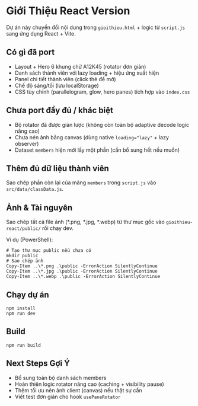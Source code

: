 # Giới Thiệu React Version

Dự án này chuyển đổi nội dung trong `gioithieu.html` + logic từ `script.js` sang ứng dụng React + Vite.

## Có gì đã port
- Layout + Hero 6 khung chữ A12K45 (rotator đơn giản)
- Danh sách thành viên với lazy loading + hiệu ứng xuất hiện
- Panel chi tiết thành viên (click thẻ để mở)
- Chế độ sáng/tối (lưu localStorage)
- CSS tùy chỉnh (parallelogram, glow, hero panes) tích hợp vào `index.css`

## Chưa port đầy đủ / khác biệt
- Bộ rotator đã được giản lược (không còn toàn bộ adaptive decode logic nâng cao)
- Chưa nén ảnh bằng canvas (dùng native `loading="lazy"` + lazy observer)
- Dataset `members` hiện mới lấy một phần (cần bổ sung hết nếu muốn)

## Thêm đủ dữ liệu thành viên
Sao chép phần còn lại của mảng `members` trong `script.js` vào `src/data/classData.js`.

## Ảnh & Tài nguyên
Sao chép tất cả file ảnh (*.png, *.jpg, *.webp) từ thư mục gốc vào `gioithieu-react/public/` rồi chạy dev.

Ví dụ (PowerShell):
```
# Tạo thư mục public nếu chưa có
mkdir public
# Sao chép ảnh
Copy-Item ..\*.png .\public -ErrorAction SilentlyContinue
Copy-Item ..\*.jpg .\public -ErrorAction SilentlyContinue
Copy-Item ..\*.webp .\public -ErrorAction SilentlyContinue
```

## Chạy dự án
```
npm install
npm run dev
```

## Build
```
npm run build
```

## Next Steps Gợi Ý
- Bổ sung toàn bộ danh sách members
- Hoàn thiện logic rotator nâng cao (caching + visibility pause)
- Thêm tối ưu nén ảnh client (canvas) nếu thật sự cần
- Viết test đơn giản cho hook `usePaneRotator`
